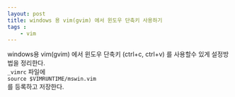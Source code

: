 ```yaml
---
layout: post
title: windows 용 vim(gvim) 에서 윈도우 단축키 사용하기
tags :
    - vim
---
```


windows용 vim(gvim) 에서 윈도우 단축키 (ctrl+c, ctrl+v) 를 사용할수 있게 설정방법을 정리한다.<br>
 `_vimrc` 파일에  
 `source $VIMRUNTIME/mswin.vim`<br>
 를 등록하고 저장한다.